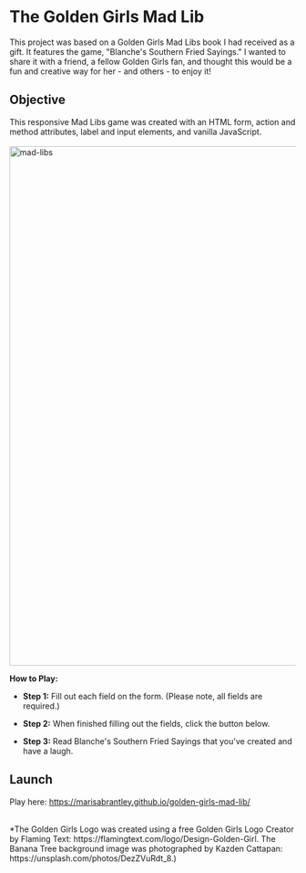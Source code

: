 # The Golden Girls Mad Lib

This project was based on a Golden Girls Mad Libs book I had received as a gift. It features the game, "Blanche's Southern Fried Sayings." I wanted to share it with a friend, a fellow Golden Girls fan, and thought this would be a fun and creative way for her - and others - to enjoy it!

## Objective

This responsive Mad Libs game was created with an HTML form, action and method attributes, label and input elements, and vanilla JavaScript.
</br>
</br>
<img width="910" alt="mad-libs" src="https://user-images.githubusercontent.com/60168324/152882172-c096c85c-1e51-4cf2-a3c1-79224faf78a3.png">

**How to Play:**

* **Step 1:** Fill out each field on the form. (Please note, all fields are required.)

* **Step 2:** When finished filling out the fields, click the button below.

* **Step 3:** Read Blanche's Southern Fried Sayings that you've created and have a laugh.

## Launch

Play here: https://marisabrantley.github.io/golden-girls-mad-lib/

</br>
*The Golden Girls Logo was created using a free Golden Girls Logo Creator by Flaming Text: https://flamingtext.com/logo/Design-Golden-Girl.
The Banana Tree background image was photographed by Kazden Cattapan: https://unsplash.com/photos/DezZVuRdt_8.)
